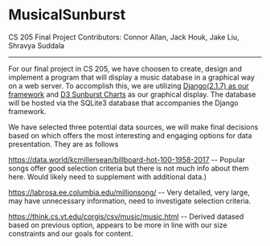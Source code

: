 # MusicalSunburst
CS 205 Final Project
Contributors: Connor Allan, Jack Houk, Jake Liu, Shravya Suddala

---

For our final project in CS 205, we have choosen to create, design and implement a program that will display a music database in a graphical way on a web server. To accomplish this, we are utilizing [Django(2.1.7) as our framework](https://www.djangoproject.com/start/overview/) and [D3 Sunburst Charts](https://bl.ocks.org/vasturiano/12da9071095fbd4df434e60d52d2d58d) as our graphical display. The database will be hosted via the SQLite3 database that accompanies the Django framework.


We have selected three potential data sources, we will make final decisions based on which offers the most interesting and engaging options for data presentation. They are as follows

https://data.world/kcmillersean/billboard-hot-100-1958-2017 -- Popular songs offer good selection criteria but there is not much info about them here. Would likely need to supplement with additional data.)

https://labrosa.ee.columbia.edu/millionsong/ -- Very detailed, very large, may have unnecessary information, need to investigate selection criteria.

https://think.cs.vt.edu/corgis/csv/music/music.html -- Derived datased based on previous option, appears to be more in line with our size constraints and our goals for content.

